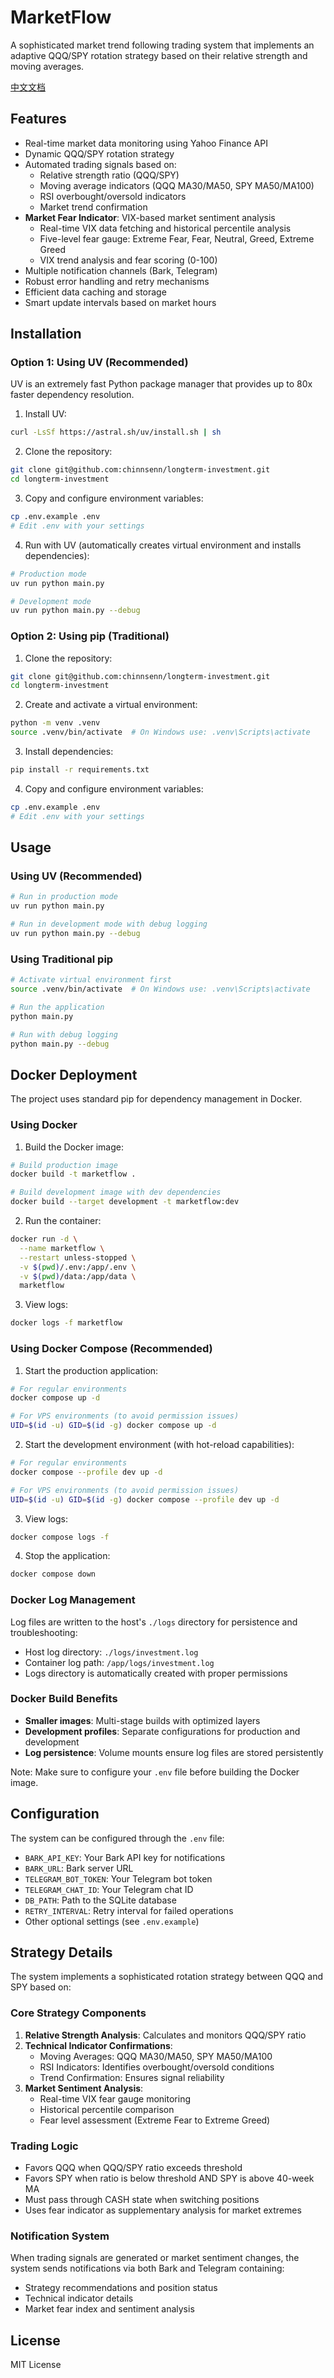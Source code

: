 # MarketFlow

A sophisticated market trend following trading system that implements an adaptive QQQ/SPY rotation strategy based on their relative strength and moving averages.

[中文文档](README_cn.md)

## Features

- Real-time market data monitoring using Yahoo Finance API
- Dynamic QQQ/SPY rotation strategy
- Automated trading signals based on:
  - Relative strength ratio (QQQ/SPY)
  - Moving average indicators (QQQ MA30/MA50, SPY MA50/MA100)
  - RSI overbought/oversold indicators
  - Market trend confirmation
- **Market Fear Indicator**: VIX-based market sentiment analysis
  - Real-time VIX data fetching and historical percentile analysis
  - Five-level fear gauge: Extreme Fear, Fear, Neutral, Greed, Extreme Greed
  - VIX trend analysis and fear scoring (0-100)
- Multiple notification channels (Bark, Telegram)
- Robust error handling and retry mechanisms
- Efficient data caching and storage
- Smart update intervals based on market hours

## Installation

### Option 1: Using UV (Recommended)

UV is an extremely fast Python package manager that provides up to 80x faster dependency resolution.

1. Install UV:
```bash
curl -LsSf https://astral.sh/uv/install.sh | sh
```

2. Clone the repository:
```bash
git clone git@github.com:chinnsenn/longterm-investment.git
cd longterm-investment
```

3. Copy and configure environment variables:
```bash
cp .env.example .env
# Edit .env with your settings
```

4. Run with UV (automatically creates virtual environment and installs dependencies):
```bash
# Production mode
uv run python main.py

# Development mode
uv run python main.py --debug
```

### Option 2: Using pip (Traditional)

1. Clone the repository:
```bash
git clone git@github.com:chinnsenn/longterm-investment.git
cd longterm-investment
```

2. Create and activate a virtual environment:
```bash
python -m venv .venv
source .venv/bin/activate  # On Windows use: .venv\Scripts\activate
```

3. Install dependencies:
```bash
pip install -r requirements.txt
```

4. Copy and configure environment variables:
```bash
cp .env.example .env
# Edit .env with your settings
```

## Usage

### Using UV (Recommended)
```bash
# Run in production mode
uv run python main.py

# Run in development mode with debug logging
uv run python main.py --debug
```

### Using Traditional pip
```bash
# Activate virtual environment first
source .venv/bin/activate  # On Windows use: .venv\Scripts\activate

# Run the application
python main.py

# Run with debug logging
python main.py --debug
```

## Docker Deployment

The project uses standard pip for dependency management in Docker.

### Using Docker

1. Build the Docker image:
```bash
# Build production image
docker build -t marketflow .

# Build development image with dev dependencies
docker build --target development -t marketflow:dev
```

2. Run the container:
```bash
docker run -d \
  --name marketflow \
  --restart unless-stopped \
  -v $(pwd)/.env:/app/.env \
  -v $(pwd)/data:/app/data \
  marketflow
```

3. View logs:
```bash
docker logs -f marketflow
```

### Using Docker Compose (Recommended)

1. Start the production application:
```bash
# For regular environments
docker compose up -d

# For VPS environments (to avoid permission issues)
UID=$(id -u) GID=$(id -g) docker compose up -d
```

2. Start the development environment (with hot-reload capabilities):
```bash
# For regular environments
docker compose --profile dev up -d

# For VPS environments (to avoid permission issues)
UID=$(id -u) GID=$(id -g) docker compose --profile dev up -d
```

3. View logs:
```bash
docker compose logs -f
```

4. Stop the application:
```bash
docker compose down
```

### Docker Log Management

Log files are written to the host's `./logs` directory for persistence and troubleshooting:

- Host log directory: `./logs/investment.log`
- Container log path: `/app/logs/investment.log`
- Logs directory is automatically created with proper permissions

### Docker Build Benefits

- **Smaller images**: Multi-stage builds with optimized layers
- **Development profiles**: Separate configurations for production and development
- **Log persistence**: Volume mounts ensure log files are stored persistently

Note: Make sure to configure your `.env` file before building the Docker image.

## Configuration

The system can be configured through the `.env` file:
- `BARK_API_KEY`: Your Bark API key for notifications
- `BARK_URL`: Bark server URL
- `TELEGRAM_BOT_TOKEN`: Your Telegram bot token
- `TELEGRAM_CHAT_ID`: Your Telegram chat ID
- `DB_PATH`: Path to the SQLite database
- `RETRY_INTERVAL`: Retry interval for failed operations
- Other optional settings (see `.env.example`)

## Strategy Details

The system implements a sophisticated rotation strategy between QQQ and SPY based on:

### Core Strategy Components
1. **Relative Strength Analysis**: Calculates and monitors QQQ/SPY ratio
2. **Technical Indicator Confirmations**:
   - Moving Averages: QQQ MA30/MA50, SPY MA50/MA100
   - RSI Indicators: Identifies overbought/oversold conditions
   - Trend Confirmation: Ensures signal reliability
3. **Market Sentiment Analysis**:
   - Real-time VIX fear gauge monitoring
   - Historical percentile comparison
   - Fear level assessment (Extreme Fear to Extreme Greed)

### Trading Logic
- Favors QQQ when QQQ/SPY ratio exceeds threshold
- Favors SPY when ratio is below threshold AND SPY is above 40-week MA
- Must pass through CASH state when switching positions
- Uses fear indicator as supplementary analysis for market extremes

### Notification System
When trading signals are generated or market sentiment changes, the system sends notifications via both Bark and Telegram containing:
- Strategy recommendations and position status
- Technical indicator details
- Market fear index and sentiment analysis

## License

MIT License
